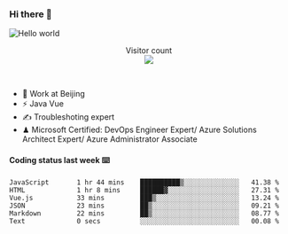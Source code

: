### Hi there 👋

<img src="https://raw.githubusercontent.com/sagar-viradiya/sagar-viradiya/master/resources/banner.png" alt="Hello world">
<p align="center"> 
  Visitor count<br/>
  <img src="https://profile-counter.glitch.me/youszoe/count.svg" />
</p>
<br/>

- 🍻 Work at Beijing 
- ⚡ Java Vue
- ✍️ Troubleshoting expert
- ♟  Microsoft Certified: DevOps Engineer Expert/ Azure Solutions Architect Expert/ Azure Administrator Associate

#### Coding status last week ⌨️

<!--START_SECTION:waka-->

```text
JavaScript       1 hr 44 mins    ██████████▒░░░░░░░░░░░░░░   41.38 %
HTML             1 hr 8 mins     ██████▓░░░░░░░░░░░░░░░░░░   27.31 %
Vue.js           33 mins         ███▒░░░░░░░░░░░░░░░░░░░░░   13.24 %
JSON             23 mins         ██▒░░░░░░░░░░░░░░░░░░░░░░   09.21 %
Markdown         22 mins         ██▒░░░░░░░░░░░░░░░░░░░░░░   08.77 %
Text             0 secs          ░░░░░░░░░░░░░░░░░░░░░░░░░   00.08 %
```

<!--END_SECTION:waka-->

<br/>
<center><img src="http://ghchart.rshah.org/409ba5/yousazoe" alt="" /></center>


